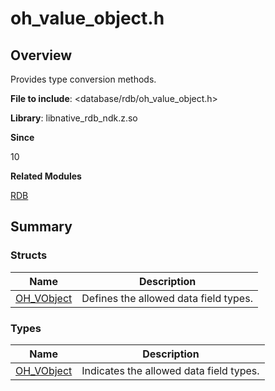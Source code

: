 # oh_value_object.h


## Overview

Provides type conversion methods.

**File to include**: <database/rdb/oh_value_object.h>

**Library**: libnative_rdb_ndk.z.so

**Since**

10

**Related Modules**

[RDB](_r_d_b.md)


## Summary


### Structs

| Name| Description|
| -------- | -------- |
| [OH_VObject](_o_h___v_object.md) | Defines the allowed data field types.|


### Types

| Name| Description|
| -------- | -------- |
| [OH_VObject](_r_d_b.md#oh_vobject) | Indicates the allowed data field types. |
